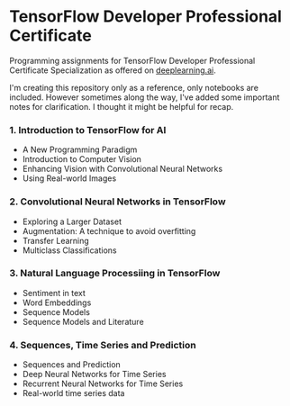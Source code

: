 # TensorFlow Developer Professional Certificate

Programming assignments for TensorFlow Developer Professional Certificate Specialization as offered on [deeplearning.ai](https://www.deeplearning.ai/program/tensorflow-developer-professional-certificate/).

I'm creating this repository only as a reference, only notebooks are included.
However sometimes along the way, I've added some important notes for clarification. I thought it might be helpful for recap.

### 1. Introduction to TensorFlow for AI
  * A New Programming Paradigm
  * Introduction to Computer Vision
  * Enhancing Vision with Convolutional Neural Networks
  * Using Real-world Images

### 2. Convolutional Neural Networks in TensorFlow
  * Exploring a Larger Dataset
  * Augmentation: A technique to avoid overfitting
  * Transfer Learning
  * Multiclass Classifications

### 3. Natural Language Processiing in TensorFlow
  * Sentiment in text
  * Word Embeddings
  * Sequence Models
  * Sequence Models and Literature

### 4. Sequences, Time Series and Prediction
  * Sequences and Prediction
  * Deep Neural Networks for Time Series
  * Recurrent Neural Networks for Time Series
  * Real-world time series data
